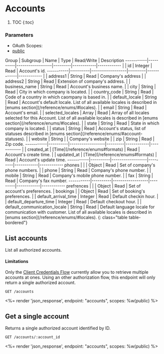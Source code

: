 # Accounts

1. TOC
{:toc}

### Parameters
<ul class="nav nav-pills" role="tablist">
  <li class="disabled"><a>OAuth Scopes:</a></li>
  <li class="active"><a href="#public" role="tab" data-toggle="pill">public</a></li>
</ul>
<div class="tab-content" markdown="1">
  <div class="tab-pane active" id="public" markdown="1">
Group      | Subgroup | Name             | Type    | Read/Write | Description
-----------|----------|------------------|---------|------------|------------
           |          | id               | Integer | Read                                 | Account's id.
-----------|----------|------------------|---------|------------|------------
           |          | address1         | String  | Read                                 | Company's address
           |          | address2         | String  | Read                                 | Extension of company's address.
           |          | business_name    | String  | Read                                 | Account's business name.
           |          | city             | String  | Read                                 | City in which company is located.
           |          | country_code     | String  | Read                                 | Code of a country in which caompany is based in.
           |          | default_locale   | String  | Read                                 | Account's default locale. List of all available locales is described in [enums section](/reference/enums/#locales).
           |          | email            | String  | Read                                 | Account's email.
           |          | selected_locales | Array   | Read                                 | Array of all locales selected for this Account. List of all available locales is described in [enums section](/reference/enums/#locales).
           |          | state            | String  | Read                                 | State in which company is located.
           |          | status           | String  | Read                                 | Account's status, list of statuses described in [enums section](/reference/enums/#account-statuses).
           |          | website          | String  |                                      | Company's website
           |          | zip              | String  | Read                                 | Zip code.
-----------|----------|------------------|---------|------------|------------
           |          | created_at       | [Time](/reference/enums#formats)  | Read       | Account's create time.
           |          | updated_at       | [Time](/reference/enums#formats)  | Read       | Account's update time.
-----------|----------|------------------|---------|------------|------------
phones     |          |                  | Object  | Read                                 | Set of company's phone numbers.
           |          | phone            | String  | Read                                 | Company's phone number.
           |          | mobile           | String  | Read                                 | Company's mobile phone number.
           |          | fax              | String  | Read                                 | Company's fax number.
-----------|----------|------------------|---------|------------|------------
prefrences |          |                  | Object  | Read                                 | Set of account's preferences.
           | bookings |                  | Object  | Read                                 | Set of booking's preferences.
           |          | default_arrival_time         | Integer | Read                     | Default checkin hour.
           |          | default_departure_time       | Integer | Read                     | Default checkout hour.
           |          | default_communication_locale | String  | Read                     | Default language locale for communication with customer. List of all available locales is described in [enums section](/reference/enums/#locales).
{: class="table table-bordered"}
  </div>
</div>

## List accounts

List all authorized accounts.

<div class="callout callout-info">
  <h4>Limitations</h4>

  <p>Only the <a href="/reference/authorization/#client-credentials-flow">Client Credentials Flow</a> currently allow you to retrieve multiple accounts at ones. Using an other authorization flow, this endpoint will only return a single authorized account.</p>
</div>

~~~
GET /accounts
~~~

<%= render 'json_response', endpoint: "accounts", scopes: %w(public) %>

## Get a single account

Returns a single authorized account identified by ID.

~~~
GET /accounts/:account_id
~~~

<%= render 'json_response', endpoint: "accounts", scopes: %w(public) %>
